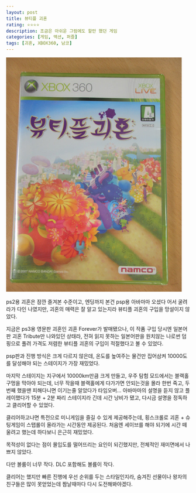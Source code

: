 ```yaml
---
layout: post
title: 뷰티플 괴혼
rating: ⭐️⭐️⭐️⭐️
description: 조금은 아쉬운 그럼에도 할만 했던 게임
categories: [게임, 액션, 퍼즐]
tags: [괴혼, XBOX360, 남코]
---
```


![괴혼](../../images/2009/beautiful_katamari.jpg)

ps2용 괴혼은 잠깐 즐겨본 수준이고, 엔딩까지 본건 psp용 아바마마 오셨다 어서 굴려라가 다인 나였지만, 괴혼의 매력은 잘 알고 있는지라 뷰티플 괴혼의 구입을 망설이지 않았다.

지금은 ps3용 영문판 괴혼인 괴혼 Forever가 발매됐으나, 이 작품 구입 당시엔 일본어판 괴혼 Tribute만 나와있던 상태라, 전혀 읽지 못하는 일본어판을 원치않는 나로썬 덤핑으로 풀려 가격도 저렴한 뷰티플 괴혼의 구입이 적절했다고 볼 수 있었다.

psp판과 진행 방식은 크게 다르지 않은데, 온도를 높여주는 물건만 집어삼켜 10000도를 달성해야 되는 스테이지가 가장 재밌었다.

마지막 스테이지는 지구에서 10000km만큼 크게 만들고, 우주 탐험 모드에서는 블랙홀 구멍을 막아야 되는데, 너무 작을때 블랙홀에게 다가가면 안되는것을 몰라 한번 죽고, 두번째 했을땐 피해다니면 이기는줄 알았다가 타임오버... 아바마마의 설명을 듣지 않고 플레이했다가 15분 + 2분 짜리 스테이지라 긴데 시간 낭비가 됐고, 다시금 설명을 정독하고 클리어할 수 있었다.

클리어하고나면 특전으로 미니게임을 즐길 수 있게 제공해주는데, 횡스크롤로 괴혼 + 슈팅게임이 스탭롤이 올라가는 시간동안 제공된다. 처음엔 세이브를 해야 되기에 시간 떼울려고 했는데 하다보니 은근히 재밌었다.

목적성이 없다는 점이 몰입도를 떨어뜨리는 요인이 되긴했지만, 전체적인 재미면에서 나쁘지 않았다.

다만 볼륨이 너무 작다. DLC 포함해도 볼륨이 작다.

클리어는 했지만 빠른 진행에 우선 순위를 두는 스타일인지라, 숨겨진 선물이나 왕자의 친구들은 많이 못얻었는데 짬날때마다 다시 도전해봐야겠다.